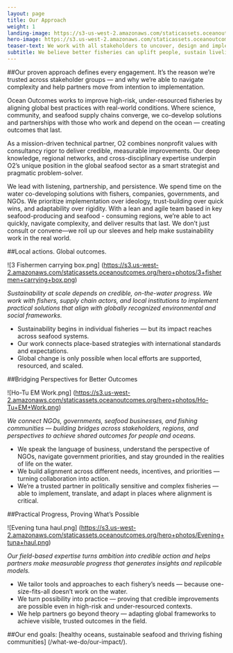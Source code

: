 ```yaml
---
layout: page
title: Our Approach
weight: 1
landing-image: https://s3-us-west-2.amazonaws.com/staticassets.oceanoutcomes.org/rollover+images/triple-bottom-line-hover.jpg
hero-image: https://s3.us-west-2.amazonaws.com/staticassets.oceanoutcomes.org/hero+photos/our-approach-hero-1.png
teaser-text: We work with all stakeholders to uncover, design and implement science-based, context relevant initiatives to drive sustainability across seafood supply chains. This approach produces environmental, social and economic outcomes for both people and the planet.
subtitle: We believe better fisheries can uplift people, sustain livelihoods, and preserve the integrity of marine ecosystems. That’s why we work from the water up — to create meaningful change where it matters most.
---
```

##Our proven approach defines every engagement. It’s the reason we’re trusted across stakeholder groups — and why we’re able to navigate complexity and help partners move from intention to implementation.

Ocean Outcomes works to improve high-risk, under-resourced fisheries by aligning global best practices with real-world conditions. Where science, community, and seafood supply chains converge, we co-develop solutions and partnerships with those who work and depend on the ocean — creating outcomes that last.

As a mission-driven technical partner, O2 combines nonprofit values with consultancy rigor to deliver credible, measurable improvements. Our deep knowledge, regional networks, and cross-disciplinary expertise underpin O2’s unique position in the global seafood sector as a smart strategist and pragmatic problem-solver.

We lead with listening, partnership, and persistence. We spend time on the water co-developing solutions with fishers, companies, governments, and NGOs. We prioritize implementation over ideology, trust-building over quick wins, and adaptability over rigidity. With a lean and agile team based in key seafood-producing and seafood - consuming regions, we’re able to act quickly, navigate complexity, and deliver results that last. We don’t just consult or convene—we roll up our sleeves and help make sustainability work in the real world.

##Local actions. Global outcomes.

![3 Fishermen carrying box.png]
(https://s3.us-west-2.amazonaws.com/staticassets.oceanoutcomes.org/hero+photos/3+fishermen+carrying+box.png)

*Sustainability at scale depends on credible, on-the-water progress. We work with fishers, supply chain actors, and local institutions to implement practical solutions that align with globally recognized environmental and social frameworks.*

* Sustainability begins in individual fisheries — but its impact reaches across seafood systems.
* Our work connects place-based strategies with international standards and expectations.
* Global change is only possible when local efforts are supported, resourced, and scaled.

##Bridging Perspectives for Better Outcomes 

![Ho-Tu EM Work.png]
(https://s3.us-west-2.amazonaws.com/staticassets.oceanoutcomes.org/hero+photos/Ho-Tu+EM+Work.png)

*We connect NGOs, governments, seafood businesses, and fishing communities — building bridges across stakeholders, regions, and perspectives to achieve shared outcomes for people and oceans.*

* We speak the language of business, understand the perspective of NGOs, navigate government priorities, and stay grounded in the realities of life on the water.
* We build alignment across different needs, incentives, and priorities — turning collaboration into action.
* We’re a trusted partner in politically sensitive and complex fisheries — able to implement, translate, and adapt in places where alignment is critical.

##Practical Progress, Proving What’s Possible

![Evening tuna haul.png]
(https://s3.us-west-2.amazonaws.com/staticassets.oceanoutcomes.org/hero+photos/Evening+tuna+haul.png)

*Our field-based expertise turns ambition into credible action and helps partners make measurable progress that generates insights and replicable models.* 

* We tailor tools and approaches to each fishery’s needs — because one- size-fits-all doesn’t work on the water.
* We turn possibility into practice — proving that credible improvements are possible even in high-risk and under-resourced contexts.
* We help partners go beyond theory — adapting global frameworks to achieve visible, trusted outcomes in the field.

##Our end goals: [healthy oceans, sustainable seafood and thriving fishing communities] (/what-we-do/our-impact/).
